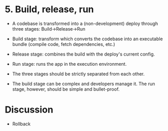 # 5. Build, release, run

 - A codebase is transformed into a (non-development) deploy through three stages: Build->Release->Run

 - Build stage: transform which converts the codebase into an executable bundle (compile code, fetch dependencies, etc.)

 - Release stage: combines the build with the deploy's current config.

 - Run stage: runs the app in the execution environment.

 - The three stages should be strictly separated from each other.

 - The build stage can be complex and developers manage it. The run stage, however, should be simple and bullet-proof.

# Discussion

 - Rollback
 